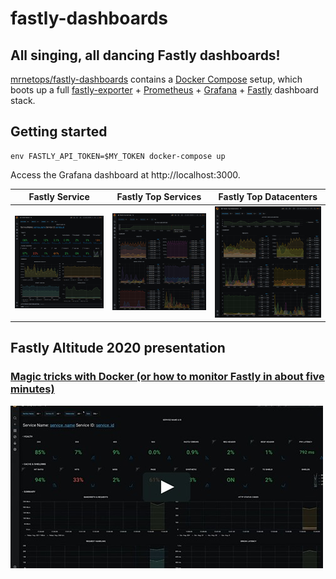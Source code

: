 # fastly-dashboards

## All singing, all dancing Fastly dashboards!

[mrnetops/fastly-dashboards][fastly-dashboards] contains a [Docker Compose][compose] setup,
which boots up a full [fastly-exporter][fastly-exporter] + [Prometheus][prom] + 
[Grafana][grafana] + [Fastly][fastly] dashboard stack.

[fastly-dashboards]: https://github.com/mrnetops/fastly-dashboards
[compose]: https://github.com/docker/compose
[fastly-exporter]: https://github.com/peterbourgon/fastly-exporter
[fastly]: https://www.fastly.com
[prom]: https://prometheus.io
[grafana]: https://grafana.com

## Getting started

```
env FASTLY_API_TOKEN=$MY_TOKEN docker-compose up
```

Access the Grafana dashboard at http://localhost:3000.

| Fastly Service | Fastly Top Services | Fastly Top Datacenters |
| ---------------|---------------------|------------------------|
| ![Fastly Service](/images/Fastly-Service.png) | ![Fastly Top Services](/images/Fastly-Top-Services.png) | ![Fastly Top Datacenters](/images/Fastly-Top-Datacenters.png) |

## Fastly Altitude 2020 presentation

### [Magic tricks with Docker (or how to monitor Fastly in about five minutes)][altitude-2020-video]

[![Magic tricks with Docker (or how to monitor Fastly in about five minutes)](/images/Fastly-Altitude-2020.jpeg)][altitude-2020-video]

[altitude-2020-video]: https://vimeo.com/480545143
